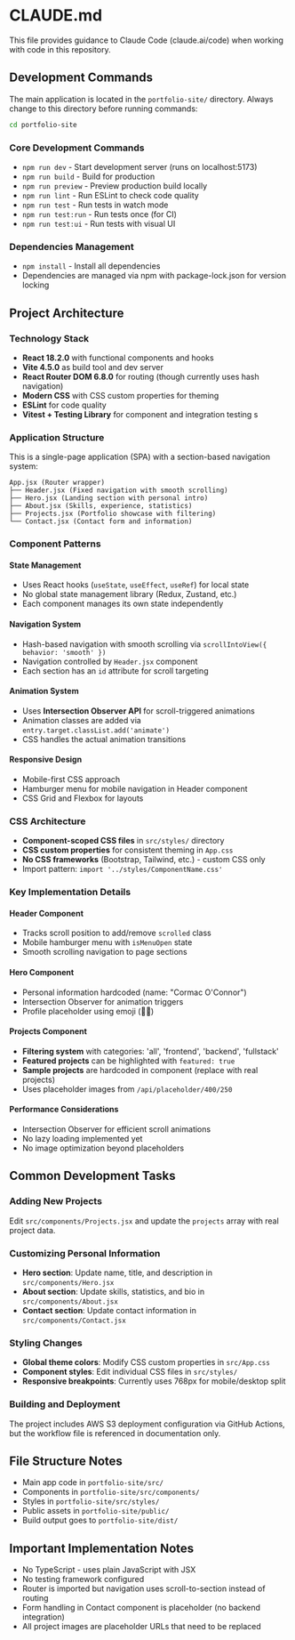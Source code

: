 # CLAUDE.md

This file provides guidance to Claude Code (claude.ai/code) when working with code in this repository.

## Development Commands

The main application is located in the `portfolio-site/` directory. Always change to this directory before running commands:

```bash
cd portfolio-site
```

### Core Development Commands
- `npm run dev` - Start development server (runs on localhost:5173)
- `npm run build` - Build for production
- `npm run preview` - Preview production build locally
- `npm run lint` - Run ESLint to check code quality
- `npm run test` - Run tests in watch mode
- `npm run test:run` - Run tests once (for CI)
- `npm run test:ui` - Run tests with visual UI

### Dependencies Management
- `npm install` - Install all dependencies
- Dependencies are managed via npm with package-lock.json for version locking

## Project Architecture

### Technology Stack
- **React 18.2.0** with functional components and hooks
- **Vite 4.5.0** as build tool and dev server
- **React Router DOM 6.8.0** for routing (though currently uses hash navigation)
- **Modern CSS** with CSS custom properties for theming
- **ESLint** for code quality
- **Vitest + Testing Library** for component and integration testing
s
### Application Structure
This is a single-page application (SPA) with a section-based navigation system:

```
App.jsx (Router wrapper)
├── Header.jsx (Fixed navigation with smooth scrolling)
├── Hero.jsx (Landing section with personal intro)
├── About.jsx (Skills, experience, statistics)
├── Projects.jsx (Portfolio showcase with filtering)
└── Contact.jsx (Contact form and information)
```

### Component Patterns

#### State Management
- Uses React hooks (`useState`, `useEffect`, `useRef`) for local state
- No global state management library (Redux, Zustand, etc.)
- Each component manages its own state independently

#### Navigation System
- Hash-based navigation with smooth scrolling via `scrollIntoView({ behavior: 'smooth' })`
- Navigation controlled by `Header.jsx` component
- Each section has an `id` attribute for scroll targeting

#### Animation System
- Uses **Intersection Observer API** for scroll-triggered animations
- Animation classes are added via `entry.target.classList.add('animate')`
- CSS handles the actual animation transitions

#### Responsive Design
- Mobile-first CSS approach
- Hamburger menu for mobile navigation in Header component
- CSS Grid and Flexbox for layouts

### CSS Architecture
- **Component-scoped CSS files** in `src/styles/` directory
- **CSS custom properties** for consistent theming in `App.css`
- **No CSS frameworks** (Bootstrap, Tailwind, etc.) - custom CSS only
- Import pattern: `import '../styles/ComponentName.css'`

### Key Implementation Details

#### Header Component
- Tracks scroll position to add/remove `scrolled` class
- Mobile hamburger menu with `isMenuOpen` state
- Smooth scrolling navigation to page sections

#### Hero Component
- Personal information hardcoded (name: "Cormac O'Connor")
- Intersection Observer for animation triggers
- Profile placeholder using emoji (👨‍💻)

#### Projects Component
- **Filtering system** with categories: 'all', 'frontend', 'backend', 'fullstack'
- **Featured projects** can be highlighted with `featured: true`
- **Sample projects** are hardcoded in component (replace with real projects)
- Uses placeholder images from `/api/placeholder/400/250`

#### Performance Considerations
- Intersection Observer for efficient scroll animations
- No lazy loading implemented yet
- No image optimization beyond placeholders

## Common Development Tasks

### Adding New Projects
Edit `src/components/Projects.jsx` and update the `projects` array with real project data.

### Customizing Personal Information
- **Hero section**: Update name, title, and description in `src/components/Hero.jsx`
- **About section**: Update skills, statistics, and bio in `src/components/About.jsx`
- **Contact section**: Update contact information in `src/components/Contact.jsx`

### Styling Changes
- **Global theme colors**: Modify CSS custom properties in `src/App.css`
- **Component styles**: Edit individual CSS files in `src/styles/`
- **Responsive breakpoints**: Currently uses 768px for mobile/desktop split

### Building and Deployment
The project includes AWS S3 deployment configuration via GitHub Actions, but the workflow file is referenced in documentation only.

## File Structure Notes
- Main app code in `portfolio-site/src/`
- Components in `portfolio-site/src/components/`
- Styles in `portfolio-site/src/styles/`
- Public assets in `portfolio-site/public/`
- Build output goes to `portfolio-site/dist/`

## Important Implementation Notes
- No TypeScript - uses plain JavaScript with JSX
- No testing framework configured
- Router is imported but navigation uses scroll-to-section instead of routing
- Form handling in Contact component is placeholder (no backend integration)
- All project images are placeholder URLs that need to be replaced